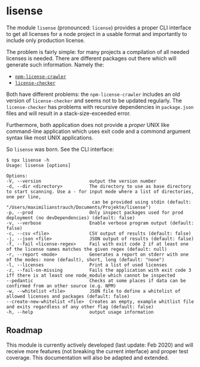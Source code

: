 lisense
===

The module `lisense` (pronounced: `license`) provides a proper CLI interface to get all licenses for a node project in a usable format and importantly to include only production license.

The problem is fairly simple: for many projects a compilation of all needed licenses is needed. There are different packages out there which will generate such information. Namely the:

 - [`npm-license-crawler`](https://www.npmjs.com/package/npm-license-crawler)
 - [`license-checker`](https://github.com/davglass/license-checker)

Both have different problems: the `npm-license-crawler` includes an old version of `license-checker` and seems not to be updated regularly. The `license-checker` has problems with recursive dependencies in `package.json` files and will result in a stack-size-exceeded error.

Furthermore, both application does not provide a _proper_ UNIX like command-line application which uses exit code and a commond argument syntax like most UNIX applications.

So `lisense` was born. See the CLI interface:

    $ npx lisense -h
    Usage: lisense [options]

    Options:
    -V, --version                  output the version number
    -d, --dir <directory>          The directory to use as base directory to start scanning. Use a - for input mode where a list of directories, one per line,
                                    can be provided using stdin (default: "/Users/maximilianstrauch/Documents/Projekte/lisense")
    -p, --prod                     Only inspect packages used for prod deployment (no devDependencies) (default: false)
    -v, --verbose                  Enable verbose program output (default: false)
    -c, --csv <file>               CSV output of results (default: false)
    -j, --json <file>              JSON output of results (default: false)
    -f, --fail <license-regex>     Fail with exit code 2 if at least one of the license names matches the given regex (default: null)
    -r, --report <mode>            Generates a report on stderr with one of the modes: none (default), short, long (default: "none")
    -l, --licenses                 Print a list of used licenses
    -z, --fail-on-missing          Fails the application with exit code 3 iff there is at least one node_module which cannot be inspected
    --pedantic                     Checks at some places if data can be confirmed from an other source (e.g. NPM)
    -w, --whitelist <file>         JSON file to define a whitelist of allowed licenses and packages (default: false)
    --create-new-whitelist <file>  Creates an empty, example whitlist file and exits regardless of any other flag (default: false)
    -h, --help                     output usage information


Roadmap
---

This module is currently actively developed (last update: Feb 2020) and will receive more features (not breaking the current interface) and proper test coverage. This documentation will also be adapted and extended.